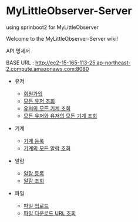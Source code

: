 # MyLittleObserver-Server
using sprinboot2 for MyLittleObserver

Welcome to the MyLittleObserver-Server wiki!

API 명세서

BASE URL : http://ec2-15-165-113-25.ap-northeast-2.compute.amazonaws.com:8080

- 유저
  - [회원가입](https://github.com/ForGraduate2020/MyLittleObserver-Server/wiki/회원가입)
  - [모든 유저 조회](https://github.com/ForGraduate2020/MyLittleObserver-Server/wiki/모든-유저-조회)
  - [유저의 모든 기계 조회](https://github.com/ForGraduate2020/MyLittleObserver-Server/wiki/유저의-모든-기계-조회)
  - [모든 유저와 유저의 모든 기계 조회](https://github.com/ForGraduate2020/MyLittleObserver-Server/wiki/모든-유저와-유저의-모든-기계-조회)

- 기계
  - [기계 등록](https://github.com/ForGraduate2020/MyLittleObserver-Server/wiki/기계-등록) 
  - [기계의 모든 알람 조회](https://github.com/ForGraduate2020/MyLittleObserver-Server/wiki/기계의-모든-알람-조회) 

- 알람
  - [알람 등록](https://github.com/ForGraduate2020/MyLittleObserver-Server/wiki/알람-등록) 
  - [알람 조회](https://github.com/ForGraduate2020/MyLittleObserver-Server/wiki/알람-조회) 

- 파일
  - [파일 업로드](https://github.com/ForGraduate2020/MyLittleObserver-Server/wiki/파일-업로드) 
  - [파일 다운로드 URL 조회](https://github.com/ForGraduate2020/MyLittleObserver-Server/wiki/파일-다운로드-URL-조회) 
